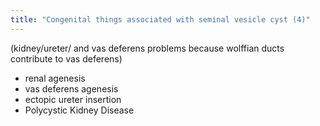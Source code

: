 ```yaml
---
title: "Congenital things associated with seminal vesicle cyst (4)"
---
```

(kidney/ureter/ and vas deferens problems because wolffian ducts contribute to vas deferens)

- renal agenesis
- vas deferens agenesis
- ectopic ureter insertion
- Polycystic Kidney Disease

